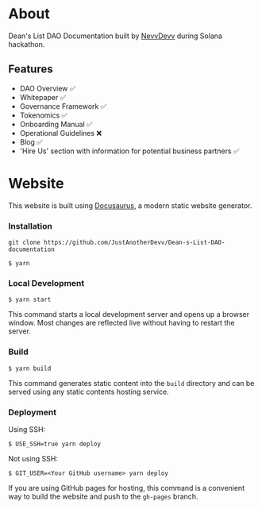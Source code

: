 # About

Dean's List DAO Documentation built by [NevvDevv](https://github.com/JustAnotherDevv) during Solana hackathon.

## Features

- DAO Overview ✅
- Whitepaper ✅
- Governance Framework ✅
- Tokenomics ✅
- Onboarding Manual ✅
- Operational Guidelines ❌
- Blog ✅
- 'Hire Us' section with information for potential business partners ✅

# Website

This website is built using [Docusaurus](https://docusaurus.io/), a modern static website generator.

### Installation

```
git clone https://github.com/JustAnotherDevv/Dean-s-List-DAO-documentation

```

```
$ yarn
```

### Local Development

```
$ yarn start
```

This command starts a local development server and opens up a browser window. Most changes are reflected live without having to restart the server.

### Build

```
$ yarn build
```

This command generates static content into the `build` directory and can be served using any static contents hosting service.

### Deployment

Using SSH:

```
$ USE_SSH=true yarn deploy
```

Not using SSH:

```
$ GIT_USER=<Your GitHub username> yarn deploy
```

If you are using GitHub pages for hosting, this command is a convenient way to build the website and push to the `gh-pages` branch.
